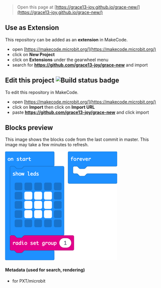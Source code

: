 
> Open this page at [https://grace13-joy.github.io/grace-new/](https://grace13-joy.github.io/grace-new/)

## Use as Extension

This repository can be added as an **extension** in MakeCode.

* open [https://makecode.microbit.org/](https://makecode.microbit.org/)
* click on **New Project**
* click on **Extensions** under the gearwheel menu
* search for **https://github.com/grace13-joy/grace-new** and import

## Edit this project ![Build status badge](https://github.com/grace13-joy/grace-new/workflows/MakeCode/badge.svg)

To edit this repository in MakeCode.

* open [https://makecode.microbit.org/](https://makecode.microbit.org/)
* click on **Import** then click on **Import URL**
* paste **https://github.com/grace13-joy/grace-new** and click import

## Blocks preview

This image shows the blocks code from the last commit in master.
This image may take a few minutes to refresh.

![A rendered view of the blocks](https://github.com/grace13-joy/grace-new/raw/master/.github/makecode/blocks.png)

#### Metadata (used for search, rendering)

* for PXT/microbit
<script src="https://makecode.com/gh-pages-embed.js"></script><script>makeCodeRender("{{ site.makecode.home_url }}", "{{ site.github.owner_name }}/{{ site.github.repository_name }}");</script>

